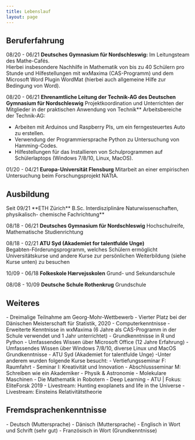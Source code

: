 ```yaml
---
title: Lebenslauf
layout: page
---
```


<h2>Beruferfahrung</h2>

08/20 - 06/21  **Deutsches Gymnasium für Nordschleswig:** Im Leitungsteam des Mathe-Cafés.  
Hierbei insbesondere Nachhilfe in Mathematik von bis zu 40 Schülern pro Stunde und Hilfestellungen mit wxMaxima (CAS-Programm) und dem Microsoft Word Plugin WordMat (hierbei auch allgemeine Hilfe zur Bedingung von Word). 

08/20 - 06/21  **Ehrenamtliche Leitung der Technik-AG des Deutschen Gymnasium für Nordschleswig** 
Projektkoordination und Unterrichten der Mitglieder in der praktischen Anwendung von Technik** 
Arbeitsbereiche der Technik-AG: 
- Arbeiten mit Arduinos und Raspberry PIs, um ein ferngesteuertes Auto zu erstellen.  
- Verwendung der Programmiersprache Python zu Untersuchung von Hamming-Codes. 
- Hilfestellungen für das Installieren von Schulprogrammen auf Schülerlaptops (Windows 7/8/10, Linux, MacOS). 

01/20 - 04/21  **Europa-Universität Flensburg** 
Mitarbeit an einer empirischen Untersuchung beim Forschungsprojekt NATtA. 

<h2>Ausbildung</h2>
Seit 09/21  **ETH Zürich** 
B.Sc. Interdisziplinäre Naturwissenschaften, physikalisch- chemische Fachrichtung** 

08/18 - 06/21  **Deutsches Gymnasium für Nordschleswig** 
Hochschulreife, Mathematische Studienrichtung 

08/18 - 02/21  **ATU Syd (Akademiet for talentfulde Unge)**  
Begabten-Förderungsprogramm, welches Schülern ermöglicht Universitätskurse und andere Kurse zur persönlichen Weiterbildung (siehe Kurse unten) zu besuchen 

10/09 - 06/18  **Folkeskole Hærvejsskolen** Grund- und Sekundarschule

08/08 - 10/09  **Deutsche Schule Rothenkrug** Grundschule 

<h2>Weiteres</h2> 
- Dreimalige Teilnahme am Georg-Mohr-Wettbewerb 
- Vierter Platz bei der Dänischen Meisterschaft für Statistik, 2020 
- Computerkenntnisse 
  - Erweiterte Kenntnisse in wxMaxima (6 Jahre als CAS-Programm in der Schule verwendet und 1 Jahr unterrichtet) 
  - Grundkenntnisse in R und Python 
  - Umfassendes Wissen über Microsoft Office (12 Jahre Erfahrung) 
  - Umfassendes Wissen über Windows 7/8/10, diverse Linux und MacOS Grundkenntnisse 
- ATU Syd (Akademiet for talentfulde Unge) 
    -Unter anderem wurden folgende Kurse besucht: 
       - Vertiefungsseminar F: Raumfahrt 
       - Seminar I: Kreativität und Innovation 
       - Abschlussseminar M: Schreiben wie ein Akademiker 
       - Physik & Astronomie 
       - Molekulare Maschinen 
       - Die Mathematik in Robotern 
       - Deep Learning  
       - ATU | Fokus: EliteForsk 2019 
       - Livestream: Hunting exoplanets and life in the Universe 
       - Livestream: Einsteins Relativitätstheorie 

<h2>Fremdsprachenkenntnisse</h2>
- Deutsch (Muttersprache) 
- Dänisch (Muttersprache) 
- Englisch in Wort und Schrift (sehr gut) 
- Französisch in Wort (Grundkenntnisse)
